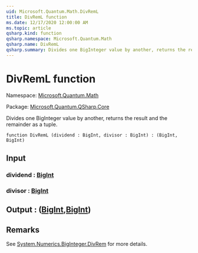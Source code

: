 ```yaml
---
uid: Microsoft.Quantum.Math.DivRemL
title: DivRemL function
ms.date: 12/17/2020 12:00:00 AM
ms.topic: article
qsharp.kind: function
qsharp.namespace: Microsoft.Quantum.Math
qsharp.name: DivRemL
qsharp.summary: Divides one BigInteger value by another, returns the result and the remainder as a tuple.
---
```


# DivRemL function

Namespace: [Microsoft.Quantum.Math](xref:Microsoft.Quantum.Math)

Package: [Microsoft.Quantum.QSharp.Core](https://nuget.org/packages/Microsoft.Quantum.QSharp.Core)


Divides one BigInteger value by another, returns the result and the remainder as a tuple.

```qsharp
function DivRemL (dividend : BigInt, divisor : BigInt) : (BigInt, BigInt)
```


## Input

### dividend : [BigInt](xref:microsoft.quantum.lang-ref.bigint)




### divisor : [BigInt](xref:microsoft.quantum.lang-ref.bigint)





## Output : ([BigInt](xref:microsoft.quantum.lang-ref.bigint),[BigInt](xref:microsoft.quantum.lang-ref.bigint))



## Remarks

See [System.Numerics.BigInteger.DivRem](https://docs.microsoft.com/dotnet/api/system.numerics.biginteger.divrem) for more details.